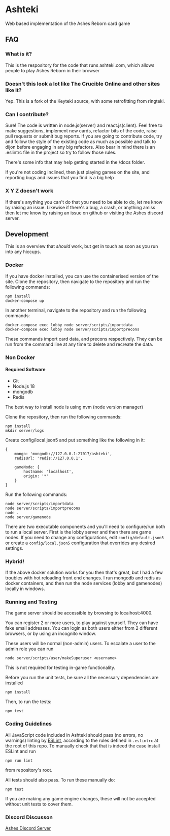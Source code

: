 # Ashteki

Web based implementation of the Ashes Reborn card game

## FAQ

### What is it?

This is the respository for the code that runs ashteki.com, which allows people to play Ashes Reborn in their browser

### Doesn't this look a lot like The Crucible Online and other sites like it?

Yep. This is a fork of the Keyteki source, with some retrofitting from ringteki.

### Can I contribute?

Sure! The code is written in node.js(server) and react.js(client). Feel free to make suggestions, implement new cards, refactor bits of the code, raise pull requests or submit bug reports. If you are going to contribute code, try and follow the style of the existing code as much as possible and talk to dijon before engaging in any big refactors. Also bear in mind there is an .eslintrc file in the project so try to follow those rules.

There's some info that may help getting started in the /docs folder.

If you're not coding inclined, then just playing games on the site, and reporting bugs and issues that you find is a big help

### X Y Z doesn't work

If there's anything you can't do that you need to be able to do, let me know by raising an issue. Likewise if there's a bug, a crash, or anything amiss then let me know by raising an issue on github or visiting the Ashes discord server.

## Development

This is an overview that *should* work, but get in touch as soon as you run into any hiccups.

### Docker

If you have docker installed, you can use the containerised version of the site.
Clone the repository, then navigate to the repository and run the following commands:

```
npm install
docker-compose up
```

In another terminal, navigate to the repository and run the following commands:

```
docker-compose exec lobby node server/scripts/importdata
docker-compose exec lobby node server/scripts/importprecons
```
These commands import card data, and precons respectively. They can be run from the command line at any time to delete and recreate the data.

### Non Docker

#### Required Software

-   Git
-   Node.js 18
-   mongodb
-   Redis

The best way to install node is using nvm (node version manager)

Clone the repository, then run the following commands:

```
npm install
mkdir server/logs
```

Create config/local.json5 and put something like the following in it:

```
{
    mongo: 'mongodb://127.0.0.1:27017/ashteki',
    redisUrl: 'redis://127.0.0.1',

    gameNode: {
        hostname: 'localhost',
        origin: '*'
    }
}
```

Run the following commands:

```
node server/scripts/importdata
node server/scripts/importprecons
node .
node server/gamenode
```

There are two executable components and you'll need to configure/run both to run a local server. First is the lobby server and then there are game nodes. If you need to change any configurations, edit `config/default.json5` or create a `config/local.json5` configuration that overrides any desired settings.

### Hybrid!
If the above docker solution works for you then that's great, but I had a few troubles with hot reloading front end changes. I run mongodb and redis as docker containers, and then run the node services (lobby and gamenodes) locally in windows.

### Running and Testing

The game server should be accessible by browsing to localhost:4000.

You can register 2 or more users, to play against yourself.
They can have fake email addresses.
You can login as both users either from 2 different browsers, or by
using an incognito window.

These users will be normal (non-admin) users. To escalate a user to
the admin role you can run
```
node server/scripts/user/makeSuperuser <username>
```

This is not required for testing in-game functionality.

Before you run the unit tests, be sure all the necessary dependencies are installed

```
npm install
```

Then, to run the tests:

```
npm test
```

### Coding Guidelines

All JavaScript code included in Ashteki should pass (no errors, no warnings)
linting by [ESLint](http://eslint.org/), according to the rules defined in
`.eslintrc` at the root of this repo. To manually check that that is indeed the
case install ESLint and run

```
npm run lint
```

from repository's root.

All tests should also pass. To run these manually do:

```
npm test
```

If you are making any game engine changes, these will not be accepted without unit tests to cover them.

### Discord Discusson

[Ashes Discord Server](https://discord.gg/UU5bduq)
